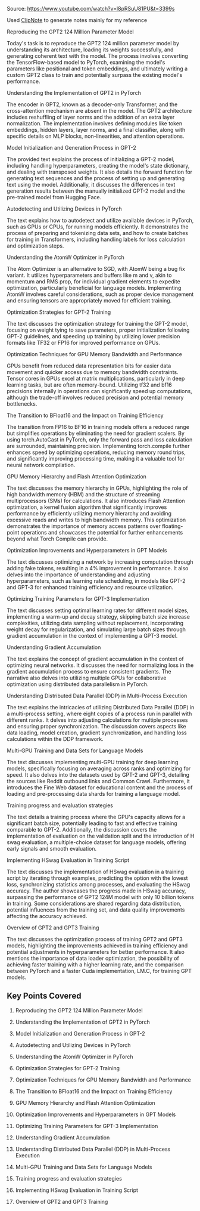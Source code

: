 Source: https://www.youtube.com/watch?v=l8pRSuU81PU&t=3399s

Used [ClipNote](ClipNote) to generate notes mainly for my reference


Reproducing the GPT2 124 Million Parameter Model

Today's task is to reproduce the GPT2 124 million parameter model by understanding its architecture, loading its weights successfully, and generating coherent text with the model. The process involves converting the TensorFlow-based model to PyTorch, examining the model's parameters like positional and token embeddings, and ultimately writing a custom GPT2 class to train and potentially surpass the existing model's performance.

  

Understanding the Implementation of GPT2 in PyTorch

The encoder in GPT2, known as a decoder-only Transformer, and the cross-attention mechanism are absent in the model. The GPT2 architecture includes reshuffling of layer norms and the addition of an extra layer normalization. The implementation involves defining modules like token embeddings, hidden layers, layer norms, and a final classifier, along with specific details on MLP blocks, non-linearities, and attention operations.

  

Model Initialization and Generation Process in GPT-2

The provided text explains the process of initializing a GPT-2 model, including handling hyperparameters, creating the model's state dictionary, and dealing with transposed weights. It also details the forward function for generating text sequences and the process of setting up and generating text using the model. Additionally, it discusses the differences in text generation results between the manually initialized GPT-2 model and the pre-trained model from Hugging Face.

  

Autodetecting and Utilizing Devices in PyTorch

The text explains how to autodetect and utilize available devices in PyTorch, such as GPUs or CPUs, for running models efficiently. It demonstrates the process of preparing and tokenizing data sets, and how to create batches for training in Transformers, including handling labels for loss calculation and optimization steps.

  

Understanding the AtomW Optimizer in PyTorch

The Atom Optimizer is an alternative to SGD, with AtomW being a bug fix variant. It utilizes hyperparameters and buffers like m and v, akin to momentum and RMS prop, for individual gradient elements to expedite optimization, particularly beneficial for language models. Implementing AtomW involves careful considerations, such as proper device management and ensuring tensors are appropriately moved for efficient training.

  

Optimization Strategies for GPT-2 Training

The text discusses the optimization strategy for training the GPT-2 model, focusing on weight tying to save parameters, proper initialization following GPT-2 guidelines, and speeding up training by utilizing lower precision formats like TF32 or FP16 for improved performance on GPUs.

  

Optimization Techniques for GPU Memory Bandwidth and Performance

GPUs benefit from reduced data representation bits for easier data movement and quicker access due to memory bandwidth constraints. Tensor cores in GPUs excel at matrix multiplications, particularly in deep learning tasks, but are often memory-bound. Utilizing tf32 and bf16 precisions internally in operations can significantly speed up computations, although the trade-off involves reduced precision and potential memory bottlenecks.

  

The Transition to BFloat16 and the Impact on Training Efficiency

The transition from FP16 to BF16 in training models offers a reduced range but simplifies operations by eliminating the need for gradient scalers. By using torch.AutoCast in PyTorch, only the forward pass and loss calculation are surrounded, maintaining precision. Implementing torch.compile further enhances speed by optimizing operations, reducing memory round trips, and significantly improving processing time, making it a valuable tool for neural network compilation.

  

GPU Memory Hierarchy and Flash Attention Optimization

The text discusses the memory hierarchy in GPUs, highlighting the role of high bandwidth memory (HBM) and the structure of streaming multiprocessors (SMs) for calculations. It also introduces Flash Attention optimization, a kernel fusion algorithm that significantly improves performance by efficiently utilizing memory hierarchy and avoiding excessive reads and writes to high bandwidth memory. This optimization demonstrates the importance of memory access patterns over floating-point operations and showcases the potential for further enhancements beyond what Torch Compile can provide.

  

Optimization Improvements and Hyperparameters in GPT Models

The text discusses optimizing a network by increasing computation through adding fake tokens, resulting in a 4% improvement in performance. It also delves into the importance of understanding and adjusting hyperparameters, such as learning rate scheduling, in models like GPT-2 and GPT-3 for enhanced training efficiency and resource utilization.

  

Optimizing Training Parameters for GPT-3 Implementation

The text discusses setting optimal learning rates for different model sizes, implementing a warm-up and decay strategy, skipping batch size increase complexities, utilizing data sampling without replacement, incorporating weight decay for regularization, and simulating large batch sizes through gradient accumulation in the context of implementing a GPT-3 model.

  

Understanding Gradient Accumulation

The text explains the concept of gradient accumulation in the context of optimizing neural networks. It discusses the need for normalizing loss in the gradient accumulation process to ensure consistent gradients. The narrative also delves into utilizing multiple GPUs for collaborative optimization using distributed data parallelism in PyTorch.

  

Understanding Distributed Data Parallel (DDP) in Multi-Process Execution

The text explains the intricacies of utilizing Distributed Data Parallel (DDP) in a multi-process setting, where eight copies of a process run in parallel with different ranks. It delves into adjusting calculations for multiple processes and ensuring proper synchronization. The discussion covers aspects like data loading, model creation, gradient synchronization, and handling loss calculations within the DDP framework.

  

Multi-GPU Training and Data Sets for Language Models

The text discusses implementing multi-GPU training for deep learning models, specifically focusing on averaging across ranks and optimizing for speed. It also delves into the datasets used by GPT-2 and GPT-3, detailing the sources like Reddit outbound links and Common Crawl. Furthermore, it introduces the Fine Web dataset for educational content and the process of loading and pre-processing data shards for training a language model.

  

Training progress and evaluation strategies

The text details a training process where the GPU's capacity allows for a significant batch size, potentially leading to fast and effective training comparable to GPT-2. Additionally, the discussion covers the implementation of evaluation on the validation split and the introduction of H swag evaluation, a multiple-choice dataset for language models, offering early signals and smooth evaluation.

  

Implementing HSwag Evaluation in Training Script

The text discusses the implementation of HSwag evaluation in a training script by iterating through examples, predicting the option with the lowest loss, synchronizing statistics among processes, and evaluating the HSwag accuracy. The author showcases the progress made in HSwag accuracy, surpassing the performance of GPT2 124M model with only 10 billion tokens in training. Some considerations are shared regarding data distribution, potential influences from the training set, and data quality improvements affecting the accuracy achieved.

  

Overview of GPT2 and GPT3 Training

The text discusses the optimization process of training GPT2 and GPT3 models, highlighting the improvements achieved in training efficiency and potential adjustments in hyperparameters for better performance. It also mentions the importance of data loader optimization, the possibility of achieving faster training with a higher learning rate, and the comparison between PyTorch and a faster Cuda implementation, LM.C, for training GPT models.

## Key Points Covered

1. Reproducing the GPT2 124 Million Parameter Model

2. Understanding the Implementation of GPT2 in PyTorch

3. Model Initialization and Generation Process in GPT-2

4. Autodetecting and Utilizing Devices in PyTorch

5. Understanding the AtomW Optimizer in PyTorch

6. Optimization Strategies for GPT-2 Training

7. Optimization Techniques for GPU Memory Bandwidth and Performance

8. The Transition to BFloat16 and the Impact on Training Efficiency

9. GPU Memory Hierarchy and Flash Attention Optimization

10. Optimization Improvements and Hyperparameters in GPT Models

11. Optimizing Training Parameters for GPT-3 Implementation

12. Understanding Gradient Accumulation

13. Understanding Distributed Data Parallel (DDP) in Multi-Process Execution

14. Multi-GPU Training and Data Sets for Language Models

15. Training progress and evaluation strategies

16. Implementing HSwag Evaluation in Training Script

17. Overview of GPT2 and GPT3 Training